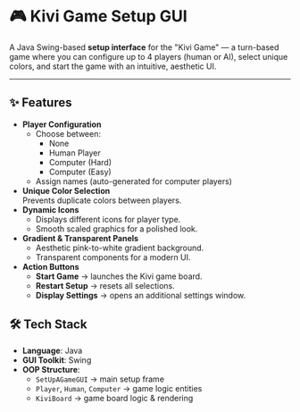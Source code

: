 # 🎮 Kivi Game Setup GUI

A Java Swing-based **setup interface** for the "Kivi Game" — a turn-based game where you can configure up to 4 players (human or AI), select unique colors, and start the game with an intuitive, aesthetic UI.

---

## ✨ Features
- **Player Configuration**
  - Choose between:
    - None
    - Human Player
    - Computer (Hard)
    - Computer (Easy)
  - Assign names (auto-generated for computer players)
- **Unique Color Selection**  
  Prevents duplicate colors between players.
- **Dynamic Icons**
  - Displays different icons for player type.
  - Smooth scaled graphics for a polished look.
- **Gradient & Transparent Panels**
  - Aesthetic pink-to-white gradient background.
  - Transparent components for a modern UI.
- **Action Buttons**
  - **Start Game** → launches the Kivi game board.
  - **Restart Setup** → resets all selections.
  - **Display Settings** → opens an additional settings window.



## 🛠️ Tech Stack
- **Language**: Java
- **GUI Toolkit**: Swing
- **OOP Structure**:
  - `SetUpAGameGUI` → main setup frame
  - `Player`, `Human`, `Computer` → game logic entities
  - `KiviBoard` → game board logic & rendering
